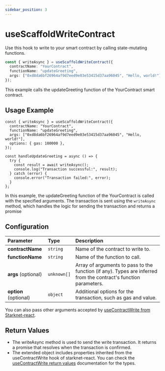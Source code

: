 ```yaml
---
sidebar_position: 3
---
```


# useScaffoldWriteContract

Use this hook to write to your smart contract by calling state-mutating functions.

```ts
const { writeAsync } = useScaffoldWriteContract({
  contractName: "YourContract",
  functionName: "updateGreeting",
  args: ["0xd8da6bf26964af9d7eed9e03e53415d37aa96045", "Hello, world!"],
});
```

This example calls the updateGreeting function of the YourContract smart contract.

## Usage Example

```tsx
const { writeAsync } = useScaffoldWriteContract({
  contractName: "YourContract",
  functionName: "updateGreeting",
  args: ["0xd8da6bf26964af9d7eed9e03e53415d37aa96045", "Hello, world!"],
  options: { gas: 100000 },
});

const handleUpdateGreeting = async () => {
  try {
    const result = await writeAsync();
    console.log("Transaction successful:", result);
  } catch (error) {
    console.error("Transaction failed:", error);
  }
};
```

In this example, the updateGreeting function of the YourContract is called with the specified arguments. The transaction is sent using the `writeAsync` method, which handles the logic for sending the transaction and returns a promise

## Configuration

| Parameter             | Type        | Description                                                                                                      |
| :-------------------- | :---------- | :--------------------------------------------------------------------------------------------------------------- |
| **contractName**      | `string`    | Name of the contract to write to.                                                                                |
| **functionName**      | `string`    | Name of the function to call.                                                                                    |
| **args** (optional)   | `unknown[]` | Array of arguments to pass to the function (if any). Types are inferred from the contract's function parameters. |
| **option** (optional) | `object`    | Additional options for the transaction, such as gas and value.                                                   |

You can also pass other arguments accepted by [useContractWrite from Starknet-react](https://starknet-react.com/hooks/mutation/usecontractwrite).

## Return Values

- The writeAsync method is used to send the write transaction. It returns a promise that resolves when the transaction is confirmed.
- The extended object includes properties inherited from the useContractWrite hook of starknet-react. You can check the [useContractWrite return values](https://starknet-react.com/hooks/mutation/usecontractwrite) documentation for the types.
